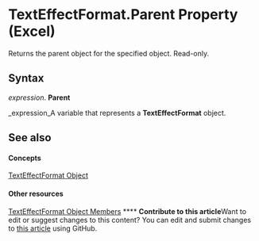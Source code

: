 
# TextEffectFormat.Parent Property (Excel)

Returns the parent object for the specified object. Read-only.


## Syntax

 _expression_. **Parent**

 _expression_A variable that represents a  **TextEffectFormat** object.


## See also


#### Concepts


 [TextEffectFormat Object](7fe03721-6a45-569e-add4-fc8849c99535.md)
#### Other resources


 [TextEffectFormat Object Members](10d920d6-b96f-7afa-8e27-c22ba0926146.md)
****   **Contribute to this article**Want to edit or suggest changes to this content? You can edit and submit changes to  [this article](https://github.com/jhershey00/VBA_Excel_Test/OpenXMLCon/articles/d9b81d86-978c-6161-d708-c3e1b7cd70b2.md) using GitHub.

